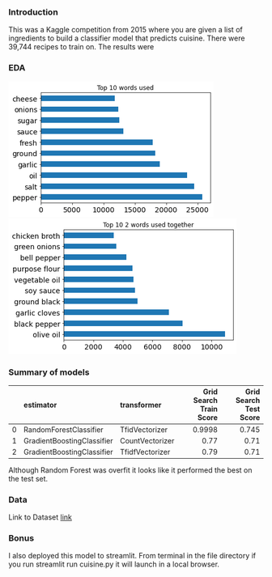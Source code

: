 ### Introduction

This was a Kaggle competition from 2015 where you are given a list of ingredients to build a classifier model that predicts cuisine.  There were 39,744 recipes to train on.  The results were

### EDA

<img src='images/top10words.png'>

<img src='images/top10-2words.png'>

### Summary of models

|    | estimator                  | transformer     |   Grid Search Train Score |   Grid Search Test Score |
|---:|:---------------------------|:----------------|--------------------------:|-------------------------:|
|  0 | RandomForestClassifier     | TfidVectorizer  |                    0.9998 |                    0.745 |
|  1 | GradientBoostingClassifier | CountVectorizer |                    0.77   |                    0.71  |
|  2 | GradientBoostingClassifier | TfidfVectorizer |                    0.79  |                    0.71 |


Although Random Forest was overfit it looks like it performed the best on the test set.

### Data

Link to Dataset [link](https://www.kaggle.com/c/whats-cooking/data)

### Bonus

I also deployed this model to streamlit.  From terminal in the file directory if you run streamlit run cuisine.py it will launch in a local browser.
